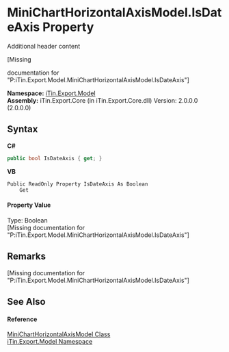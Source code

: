 # MiniChartHorizontalAxisModel.IsDateAxis Property 
Additional header content 

\[Missing <summary> documentation for "P:iTin.Export.Model.MiniChartHorizontalAxisModel.IsDateAxis"\]

**Namespace:**&nbsp;<a href="N_iTin_Export_Model">iTin.Export.Model</a><br />**Assembly:**&nbsp;iTin.Export.Core (in iTin.Export.Core.dll) Version: 2.0.0.0 (2.0.0.0)

## Syntax

**C#**<br />
``` C#
public bool IsDateAxis { get; }
```

**VB**<br />
``` VB
Public ReadOnly Property IsDateAxis As Boolean
	Get
```


#### Property Value
Type: Boolean<br />\[Missing <value> documentation for "P:iTin.Export.Model.MiniChartHorizontalAxisModel.IsDateAxis"\]

## Remarks
\[Missing <remarks> documentation for "P:iTin.Export.Model.MiniChartHorizontalAxisModel.IsDateAxis"\]

## See Also


#### Reference
<a href="T_iTin_Export_Model_MiniChartHorizontalAxisModel">MiniChartHorizontalAxisModel Class</a><br /><a href="N_iTin_Export_Model">iTin.Export.Model Namespace</a><br />